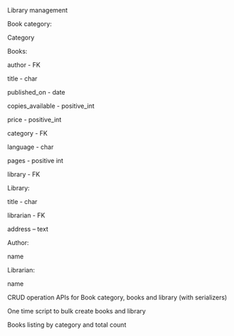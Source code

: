 Library management 

Book category: 

Category 

 Books: 

author - FK 

title - char 

published_on - date 

copies_available - positive_int 

price - positive_int 

category - FK 

language - char 

pages - positive int 

library - FK 

  

Library: 

title - char 

librarian - FK 

address – text 

Author: 

name 

Librarian: 

name	 

 

CRUD operation APIs for Book category, books and library (with serializers) 

 

One time script to bulk create books and library 

Books listing by category and total count 
